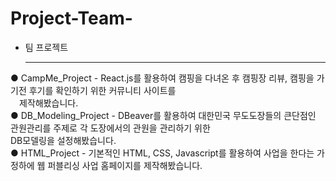 # Project-Team-

- 팀 프로젝트<hr/> 

● CampMe_Project - React.js를 활용하여 캠핑을 다녀온 후 캠핑장 리뷰, 캠핑을 가기전 후기를 확인하기 위한 커뮤니티 사이트를<br/>
 제작해봤습니다.<br/>
● DB_Modeling_Project - DBeaver를 활용하여 대한민국 무도도장들의 큰단점인 관원관리를 주제로 각 도장에서의 관원을 관리하기 위한<br/>
                        DB모델링을 설정해봤습니다.<br/>
● HTML_Project - 기본적인 HTML, CSS, Javascript를 활용하여 사업을 한다는 가정하에 웹 퍼블리싱 사업 홈페이지를 제작해봤습니다.
